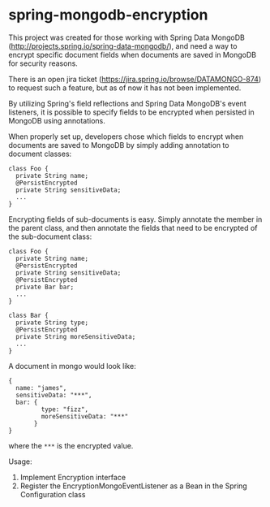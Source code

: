 # spring-mongodb-encryption

This project was created for those working with Spring Data MongoDB (http://projects.spring.io/spring-data-mongodb/), and need a way to encrypt specific document fields when documents are saved in MongoDB for security reasons.

There is an open jira ticket (https://jira.spring.io/browse/DATAMONGO-874) to request such a feature, but as of now it has not been implemented.

By utilizing Spring's field reflections and Spring Data MongoDB's event listeners, it is possible to specify fields to be encrypted when persisted in MongoDB using annotations.

When properly set up, developers chose which fields to encrypt when documents are saved to MongoDB by simply adding annotation to document classes:

```
class Foo {
  private String name;
  @PersistEncrypted
  private String sensitiveData;
  ...
}
```

Encrypting fields of sub-documents is easy. Simply annotate the member in the parent class, and then annotate the fields that need to be encrypted of the sub-document class:

```
class Foo {
  private String name;
  @PersistEncrypted
  private String sensitiveData;
  @PersistEncrypted
  private Bar bar;
  ...
}

class Bar {
  private String type;
  @PersistEncrypted
  private String moreSensitiveData;
  ...
}
```

A document in mongo would look like:
```
{
  name: "james",
  sensitiveData: "***",
  bar: {
         type: "fizz",
         moreSensitiveData: "***"
       }
}
```
where the ```***``` is the encrypted value.

Usage:
1. Implement Encryption interface
2. Register the EncryptionMongoEventListener as a Bean in the Spring Configuration class
